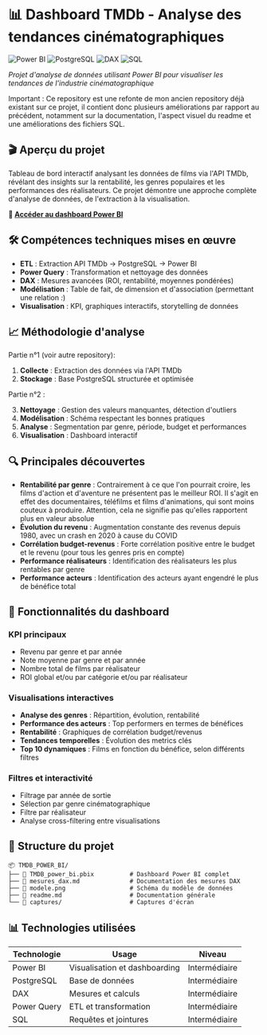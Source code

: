 # 📊 Dashboard TMDb - Analyse des tendances cinématographiques

![Power BI](https://img.shields.io/badge/Power%20BI-F2C811?style=for-the-badge&logo=powerbi&logoColor=black)
![PostgreSQL](https://img.shields.io/badge/PostgreSQL-4169E1?style=for-the-badge&logo=postgresql&logoColor=white)
![DAX](https://img.shields.io/badge/DAX-FF6B35?style=for-the-badge)
![SQL](https://img.shields.io/badge/SQL-336791?style=for-the-badge&logo=postgresql&logoColor=white)

*Projet d'analyse de données utilisant Power BI pour visualiser les tendances de l'industrie cinématographique*

Important : Ce repository est une refonte de mon ancien repository déjà existant sur ce projet, il contient donc plusieurs améliorations par rapport au précédent, notamment sur la documentation, l'aspect visuel du readme et une améliorations des fichiers SQL.

## 🎬 Aperçu du projet

Tableau de bord interactif analysant les données de films via l'API TMDb, révélant des insights sur la rentabilité, les genres populaires et les performances des réalisateurs. Ce projet démontre une approche complète d'analyse de données, de l'extraction à la visualisation.

**🔗 [Accéder au dashboard Power BI](https://app.powerbi.com/links/P7ioLOm_bh?ctid=a7b3a854-5b11-4927-8868-91a5f35bc887&pbi_source=linkShare)**

## 🛠️ Compétences techniques mises en œuvre

- **ETL** : Extraction API TMDb → PostgreSQL → Power BI
- **Power Query** : Transformation et nettoyage des données
- **DAX** : Mesures avancées (ROI, rentabilité, moyennes pondérées)
- **Modélisation** : Table de fait, de dimension et d'association (permettant une relation *:*)
- **Visualisation** : KPI, graphiques interactifs, storytelling de données

## 📈 Méthodologie d'analyse

Partie n°1 (voir autre repository): 

1. **Collecte** : Extraction des données via l'API TMDb
2. **Stockage** : Base PostgreSQL structurée et optimisée

Partie n°2 :

3. **Nettoyage** : Gestion des valeurs manquantes, détection d'outliers
4. **Modélisation** : Schéma respectant les bonnes pratiques
5. **Analyse** : Segmentation par genre, période, budget et performances
6. **Visualisation** : Dashboard interactif

## 🔍 Principales découvertes

- **Rentabilité par genre** : Contrairement à ce que l'on pourrait croire, les films d'action et d'aventure ne présentent pas le meilleur ROI. Il s'agit en effet des documentaires, téléfilms et films d'animations, qui sont moins couteux à produire. Attention, cela ne signifie pas qu'elles rapportent plus en valeur absolue
- **Évolution du revenu** : Augmentation constante des revenus depuis 1980, avec un crash en 2020 à cause du COVID
- **Corrélation budget-revenus** : Forte corrélation positive entre le budget et le revenu (pour tous les genres pris en compte)
- **Performance réalisateurs** : Identification des réalisateurs les plus rentables par genre
- **Performance acteurs** : Identification des acteurs ayant engendré le plus de bénéfice total

## 🚀 Fonctionnalités du dashboard

### KPI principaux
- Revenu par genre et par année
- Note moyenne par genre et par année
- Nombre total de films par réalisateur
- ROI global et/ou par catégorie et/ou par réalisateur

### Visualisations interactives
- **Analyse des genres** : Répartition, évolution, rentabilité
- **Performance des acteurs** : Top performers en termes de bénéfices
- **Rentabilité** : Graphiques de corrélation budget/revenus
- **Tendances temporelles** : Évolution des metrics clés
- **Top 10 dynamiques** : Films en fonction du bénéfice, selon différents filtres

### Filtres et interactivité
- Filtrage par année de sortie
- Sélection par genre cinématographique
- Filtre par réalisateur
- Analyse cross-filtering entre visualisations

## 📁 Structure du projet

```
📦 TMDB_POWER_BI/
├── 📄 TMDB_power_bi.pbix          # Dashboard Power BI complet
├── 📄 mesures_dax.md              # Documentation des mesures DAX
├── 📄 modele.png                  # Schéma du modèle de données
├── 📄 readme.md                   # Documentation générale
└── 📁 captures/                   # Captures d'écran
```


## 📊 Technologies utilisées

| Technologie | Usage | Niveau |
|-------------|--------|--------|
| Power BI | Visualisation et dashboarding | Intermédiaire |
| PostgreSQL | Base de données | Intermédiaire |
| DAX | Mesures et calculs | Intermédiaire |
| Power Query | ETL et transformation | Intermédiaire |
| SQL | Requêtes et jointures | Intermédiaire |

